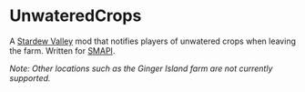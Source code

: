 # UnwateredCrops
 
A [Stardew Valley](https://www.stardewvalley.net/) mod that notifies players of unwatered crops when leaving the farm. Written for [SMAPI](https://smapi.io/).

*Note: Other locations such as the Ginger Island farm are not currently supported.*
